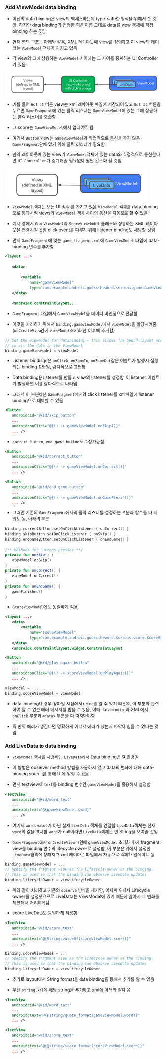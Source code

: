 ### Add ViewModel data binding
- 이전의 data binding은 view의 액세스하는데 type-safe한 방식을 위해서 쓴 것임, 하지만 data binding의 진정한 힘은 이름 그대로 data를 view 객체에 직접 binding 하는 것임

- 현재 앱의 구조는 아래와 같음, XML 레이아웃에 view를 정의하고 이 view의 데이터는 `ViewModel` 객체가 가지고 있음

- 각 view와 그에 상응하는 `ViewModel` 사이에는 그 사이를 중계하는 UI Controller가 있음

![one](/Android/img/twentyfive.png)

- 예를 들어 `Got It` 버튼 view는 xml 레이아웃 파일에 저장되어 있고 `Got It` 버튼을 누르면 `GameFragment`에 있는 클릭 리스너는 `GameViewModel`에 있는 그에 상응하는 클릭 리스너를 호출함

- 그 score는 `GameViewModel`에서 업데이트 됨

- 여기서 `Button` view는 `GameViewModel`과 직접적으로 통신을 하지 않음 `GameFragment`안에 있기 위해 클릭 리스너가 필요함

- 만약 레이아웃에 있는 view가 `ViewModel`객체에 있는 data와 직접적으로 통신한다면 `UI Controller`가 중계해줄 필요없이 훨씬 간소화 될 것임

![one](/Android/img/twentysix.png)

- `ViewModel` 객체는 모든 UI data를 가지고 있음 `ViewModel` 객체를 data binding으로 통과시켜 views와 `ViewModel` 객체 사이의 통신을 자동으로 할 수 있음

- 예시 앱에서 `GameViewModel`과 `ScoreViewModel` 클래스와 상응하는 XML 레이아웃을 연결시킬 것임 click event를 다루기 위해 listener binding도 세팅할 것임

- 먼저 `GameFragment`에 맞는 `game_fragment.xml`에 `GameViewModel` 타입에 data-binding 변수를 추가함

```xml
<layout ...>

   <data>

       <variable
           name="gameViewModel"
           type="com.example.android.guesstheword.screens.game.GameViewModel" />
   </data>
  
   <androidx.constraintlayout...
```

- `GameFragment` 파일에서 `GameViewModel`을 데이터 바인딩으로 전달함

- 이것을 처리하기 위해서 `binding.gameViewModel`에서 `viewModel`을 할당시켜줌(`onCreateView`안에 `viewModel`초기화 한 이후에 추가함)

```kotlin
// Set the viewmodel for databinding - this allows the bound layout access 
// to all the data in the ViewModel
binding.gameViewModel = viewModel
```

- Listener bindings은 `onClick`, `onZoomIn`, `onZoomOut`같은 이벤트가 발생시 실행되는 binding 표현임, 람다식으로 표현함

- Data binding은 listener를 만들고 view의 listener를 설정함, 이 listener 이벤트가 발생하면 이를 람다식으로 나타냄

- 그래서 이 부분에선 `GameFragment`에서의 click listener를 xml파일에 listener binding으로 대체할 수 있음

```xml
<Button
   android:id="@+id/skip_button"
   ...
   android:onClick="@{() -> gameViewModel.onSkip()}"
   ... />
```

- `correct_button`, `end_game_button`도 수정가능함

```xml
<Button
   android:id="@+id/correct_button"
   ...
   android:onClick="@{() -> gameViewModel.onCorrect()}"
   ... />
```
```xml
<Button
   android:id="@+id/end_game_button"
   ...
   android:onClick="@{() -> gameViewModel.onGameFinish()}"
   ... />
```

- 그러면 기존의 `GameFragment`에서의 클릭 리스너를 설정하는 부분과 함수를 다 지워도 됨, 아래의 부분

```kotlin
binding.correctButton.setOnClickListener { onCorrect() }
binding.skipButton.setOnClickListener { onSkip() }
binding.endGameButton.setOnClickListener { onEndGame() }

/** Methods for buttons presses **/
private fun onSkip() {
   viewModel.onSkip()
}
private fun onCorrect() {
   viewModel.onCorrect()
}
private fun onEndGame() {
   gameFinished()
}
```

- `ScoreViewModel`에도 동일하게 적용

```xml
<layout ...>
   <data>
       <variable
           name="scoreViewModel"
           type="com.example.android.guesstheword.screens.score.ScoreViewModel" />
   </data>
   <androidx.constraintlayout.widget.ConstraintLayout
```
```xml
<Button
   android:id="@+id/play_again_button"
   ...
   android:onClick="@{() -> scoreViewModel.onPlayAgain()}"
   ... />
```
```kotlin
viewModel = ...
binding.scoreViewModel = viewModel
```

- data-binding의 경우 컴파일 시점에서 error를 알 수 있기 때문에, 이 부분과 관련하여 알 수 없는 에러 메시지를 받을 수 있음, 이때 `databinding`과 XML에서 `onClick` 부분과 `<data>` 부분을 다 따져봐야함

- 즉 만약 에러가 생긴다면 명확하게 어디서 에러가 났는지 파악이 힘들 수 있다는 것임

### Add LiveData to data binding
- `ViewModel` 객체를 사용하는 `LiveData`에서 Data binding은 잘 활용됨

- 이 방법은 observer method 방법을 사용하지 않고 data의 변화에 대해 data-binding source를 통해 UI에 알릴 수 있음

- 먼저 textview에 `text`를 binding 변수인 `gameViewModel`을 활용해서 설정함

```xml
<TextView
   android:id="@+id/word_text"
   ...
   android:text="@{gameViewModel.word}"
   ... />
```

- 여기서 `word.value`가 아닌 실제 `LiveData` 객체를 연결함 `LiveData`객체는 현재 `word`의 값을 표시함 `word`가 null이라면 `LiveData`객체는 빈 String을 보여줄 것임

- `GameFragment`에서 `onCreateView()`안에 `gameViewModel` 초기화 후에 fragment view를 binding 변수의 lifecycle owner로 설정함, 이 부분은 위에서 설정한 `LiveData`범위에 정해지고 xml 레이아웃 파일에서 자동으로 객체가 업데이트 됨

```kotlin
binding.gameViewModel = ...
// Specify the fragment view as the lifecycle owner of the binding.
// This is used so that the binding can observe LiveData updates
binding.lifecycleOwner = viewLifecycleOwner
```

- 위와 같이 처리하고 기존의 `observe` 방식을 제거함, 어차피 위에서 Lifecycle owner를 설정했으므로 LiveData는 ViewModel에 있기 때문에 알아서 그 변화를 체크해서 처리하게됨 

- score LiveData도 동일하게 적용함

```xml
<TextView
   android:id="@+id/score_text"
   ...
   android:text="@{String.valueOf(scoreViewModel.score)}"
   ... />
```
```kotlin
binding.scoreViewModel = ...
// Specify the fragment view as the lifecycle owner of the binding.
// This is used so that the binding can observe LiveData updates
binding.lifecycleOwner = viewLifecycleOwner
```

- 추가로 layout에서 String format을 data binding을 통해서 추가를 할 수 있음

- 우선 `string.xml`에 해당 string을 추가하고 xml에 아래와 같이 씀

```xml
<TextView
   android:id="@+id/word_text"
   ...
   android:text="@{@string/quote_format(gameViewModel.word)}"
   ... />
```
```xml
<TextView
   android:id="@+id/score_text"
   ...
   android:text="@{@string/score_format(scoreViewModel.score)}"
   ... />
```
